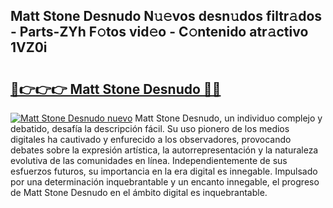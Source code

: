 ## Matt Stone Desnudo N𝚞𝚎vos desn𝚞dos filtr𝚊dos - Parts-ZYh F𝚘tos vid𝚎o - C𝚘ntenido atr𝚊ctivo 1VZ0i

# <h2><a href="http://mbc55x.tromn.icu/?c=Matt+Stone+Desnudo">🔗👉👉👉 Matt Stone Desnudo 🔗🔗</a></h2>

[![Matt Stone Desnudo nuevo](https://i.imgur.com/pEAQMta.gif)](http://mbc55x.tromn.icu/?c=Matt+Stone+Desnudo)
Matt Stone Desnudo, un individuo complejo y debatido, desafía la descripción fácil. Su uso pionero de los medios digitales ha cautivado y enfurecido a los observadores, provocando debates sobre la expresión artística, la autorrepresentación y la naturaleza evolutiva de las comunidades en línea. Independientemente de sus esfuerzos futuros, su importancia en la era digital es innegable. Impulsado por una determinación inquebrantable y un encanto innegable, el progreso de Matt Stone Desnudo en el ámbito digital es inquebrantable.
